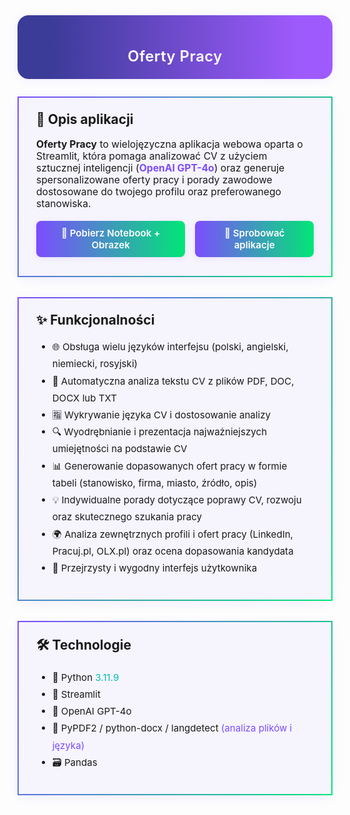 <div style="border-radius: 18px; background: linear-gradient(90deg, #3b3b98 10%, #9f5afd 90%); padding: 18px 0 16px 0; margin-bottom: 28px; box-shadow: 0 2px 16px rgba(124,77,255,0.09); text-align:center;">
  <h1 style="color:#fff; font-size:1.7em; font-weight:600; margin-bottom:6px; display:inline-block; vertical-align:middle; letter-spacing:0.5px;">
    Oferty Pracy
  </h1>
</div>

<div style="border: 2.5px solid; border-image: linear-gradient(120deg, #7c4dff, #00e676) 1; border-radius: 20px; padding: 22px 28px; margin: 28px 0 32px 0; background: rgba(124,77,255,0.05); box-shadow: 0 4px 18px rgba(124,77,255,0.09);">
  <h2 style="margin-top:0;display:flex;align-items:center;gap:8px;">📝 Opis aplikacji</h2>
  <p style="font-size:1.12em;">
    <b>Oferty Pracy</b> to wielojęzyczna aplikacja webowa oparta o Streamlit, która pomaga analizować CV z użyciem sztucznej inteligencji (<span style="color:#7c4dff;font-weight:bold;">OpenAI GPT-4o</span>) oraz generuje spersonalizowane oferty pracy i porady zawodowe dostosowane do twojego profilu oraz preferowanego stanowiska.
  </p>
  <div style="margin: 18px 0 8px 0; text-align:center;">
    <div style="display:inline-flex; gap:16px;">
      <a href="oferty_pracy.zip" download
        style="text-decoration:none;display:inline-block;padding:10px 26px;border-radius:8px;font-size:1.08em;font-weight:600;background:linear-gradient(90deg,#7c4dff,#00e676);color:#fff;box-shadow:0 2px 8px rgba(124,77,255,0.10);transition:filter 0.18s;">
        💾 Pobierz Notebook + Obrazek
      </a>
      <a href="https://oferta-pracy-ai.streamlit.app" target="_blank"
        style="text-decoration:none;display:inline-block;padding:10px 26px;border-radius:8px;font-size:1.08em;font-weight:600;background:linear-gradient(90deg,#7c4dff,#00e676);color:#fff;box-shadow:0 2px 8px rgba(124,77,255,0.10);transition:filter 0.18s;">
        🚀 Sprobować aplikacje
      </a>
    </div>
    <style>
      a:hover {
        filter: brightness(0.9);
      }
    </style>
  </div>
</div>

<div style="border: 2.5px solid; border-image: linear-gradient(120deg, #7c4dff, #00e676) 1; border-radius: 20px; padding: 22px 28px; margin: 28px 0 32px 0; background: rgba(124,77,255,0.05); box-shadow: 0 4px 18px rgba(124,77,255,0.09);">
  <h2 style="margin-top:0;display:flex;align-items:center;gap:8px;">✨ Funkcjonalności</h2>
  <ul style="font-size:1.08em;line-height:1.8;">
    <li>🌐 Obsługa wielu języków interfejsu (polski, angielski, niemiecki, rosyjski)</li>
    <li>📄 Automatyczna analiza tekstu CV z plików PDF, DOC, DOCX lub TXT</li>
    <li>🈯 Wykrywanie języka CV i dostosowanie analizy</li>
    <li>🔍 Wyodrębnianie i prezentacja najważniejszych umiejętności na podstawie CV</li>
    <li>📊 Generowanie dopasowanych ofert pracy w formie tabeli (stanowisko, firma, miasto, źródło, opis)</li>
    <li>💡 Indywidualne porady dotyczące poprawy CV, rozwoju oraz skutecznego szukania pracy</li>
    <li>🌍 Analiza zewnętrznych profili i ofert pracy (LinkedIn, Pracuj.pl, OLX.pl) oraz ocena dopasowania kandydata</li>
    <li>🌈 Przejrzysty i wygodny interfejs użytkownika</li>
  </ul>
</div>

<div style="border: 2.5px solid; border-image: linear-gradient(120deg, #7c4dff, #00e676) 1; border-radius: 20px; padding: 22px 28px; margin: 28px 0 32px 0; background: rgba(124,77,255,0.05); box-shadow: 0 4px 18px rgba(124,77,255,0.09);">
  <h2 style="margin-top:0;display:flex;align-items:center;gap:8px;">🛠️ Technologie</h2>
  <ul style="font-size:1.08em;line-height:1.8;">
    <li>🐍 Python <span style="color:#00bfae;">3.11.9</span></li>
    <li>🚀 Streamlit</li>
    <li>🤖 OpenAI GPT-4o</li>
    <li>📄 PyPDF2 / python-docx / langdetect <span style="color:#7c4dff;">(analiza plików i języka)</span></li>
    <li>🗃️ Pandas</li>
  </ul>
</div>